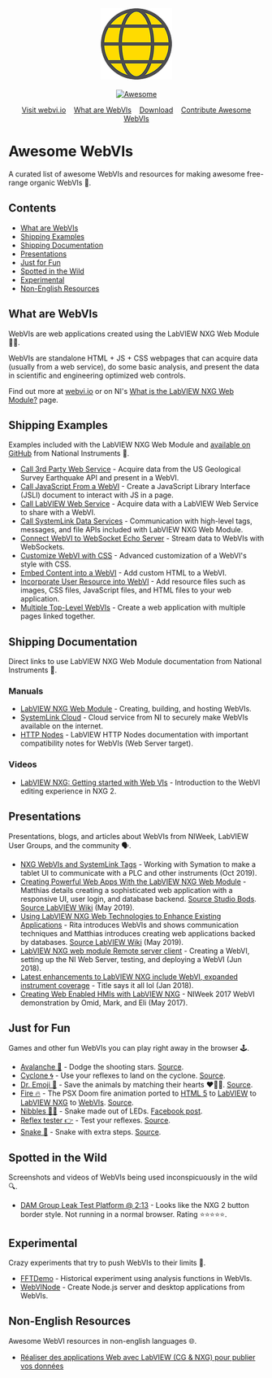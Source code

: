 <div align="center">
    <div>
        <!-- WebVI logo Copyright 2019 National Instruments -->
        <a href="https://www.webvi.io">
            <img width="140" height="140" src="assets/logo.png" alt="Awesome WebVIs">
        </a>
    </div>
    <br>
    <a href="https://awesome.re">
        <img src="https://awesome.re/badge-flat2.svg" alt="Awesome">
    </a>
    <br>
    <p align="center">
        <a href="https://www.webvi.io">Visit webvi.io</a>&nbsp;&nbsp;&nbsp;
        <a href="#what-are-webvis">What are WebVIs</a>&nbsp;&nbsp;&nbsp;
        <a href="https://www.ni.com/en-us/support/downloads/software-products/download.labview-nxg-web-module.html">Download</a>&nbsp;&nbsp;&nbsp;
        <a href="CONTRIBUTING.md">Contribute Awesome WebVIs</a>
    </p>
</div>

# Awesome WebVIs

A curated list of awesome WebVIs and resources for making awesome free-range organic WebVIs 🤘.

## Contents

- [What are WebVIs](#what-are-webvis)
- [Shipping Examples](#shipping-examples)
- [Shipping Documentation](#shipping-documentation)
- [Presentations](#presentations)
- [Just for Fun](#just-for-fun)
- [Spotted in the Wild](#spotted-in-the-wild)
- [Experimental](#experimental)
- [Non-English Resources](#non-english-resources)

## What are WebVIs

WebVIs are web applications created using the LabVIEW NXG Web Module 🧙‍♂️.

WebVIs are standalone HTML + JS + CSS webpages that can acquire data (usually from a web service), do some basic analysis, and present the data in scientific and engineering optimized web controls.

Find out more at [webvi.io](https://www.webvi.io) or on NI's [What is the LabVIEW NXG Web Module?](https://www.ni.com/en-us/shop/electronic-test-instrumentation/add-ons-for-electronic-test-and-instrumentation/what-is-labview-nxg-web-module.html) page.

## Shipping Examples

Examples included with the LabVIEW NXG Web Module and [available on GitHub](https://github.com/ni/webvi-examples) from National Instruments 🦅.

- [Call 3rd Party Web Service](https://github.com/ni/webvi-examples#call-3rd-party-web-service) - Acquire data from the US Geological Survey Earthquake API and present in a WebVI.
- [Call JavaScript From a WebVI](https://github.com/ni/webvi-examples#call-javascript-from-a-webvi) - Create a JavaScript Library Interface (JSLI) document to interact with JS in a page.
- [Call LabVIEW Web Service](https://github.com/ni/webvi-examples#call-labview-web-service) - Acquire data with a LabVIEW Web Service to share with a WebVI.
- [Call SystemLink Data Services](https://github.com/ni/webvi-examples#call-systemlink-data-services) - Communication with high-level tags, messages, and file APIs included with LabVIEW NXG Web Module.
- [Connect WebVI to WebSocket Echo Server](https://github.com/ni/webvi-examples#connect-webvi-to-websocket-echo-server) - Stream data to WebVIs with WebSockets.
- [Customize WebVI with CSS](https://github.com/ni/webvi-examples#customize-webvi-with-css) - Advanced customization of a WebVI's style with CSS.
- [Embed Content into a WebVI](https://github.com/ni/webvi-examples#embed-content-into-a-webvi) - Add custom HTML to a WebVI.
- [Incorporate User Resource into WebVI](https://github.com/ni/webvi-examples#incorporate-user-resource-into-webvi) - Add resource files such as images, CSS files, JavaScript files, and HTML files to your web application.
- [Multiple Top-Level WebVIs](https://github.com/ni/webvi-examples#multiple-top-level-webvis) - Create a web application with multiple pages linked together.

## Shipping Documentation

Direct links to use LabVIEW NXG Web Module documentation from National Instruments 📖.

### Manuals

- [LabVIEW NXG Web Module](http://www.ni.com/documentation/en/labview-web-module/) - Creating, building, and hosting WebVIs.
- [SystemLink Cloud](http://www.ni.com/documentation/en/systemlink-cloud) - Cloud service from NI to securely make WebVIs available on the internet.
- [HTTP Nodes](http://www.ni.com/documentation/en/labview/latest/node-ref/http-nodes/) - LabVIEW HTTP Nodes documentation with important compatibility notes for WebVIs (Web Server target).

### Videos

- [LabVIEW NXG: Getting started with Web VIs](https://www.youtube.com/watch?v=2R5x5bzp3uk) - Introduction to the WebVI editing experience in NXG 2.

## Presentations

Presentations, blogs, and articles about WebVIs from NIWeek, LabVIEW User Groups, and the community 🗣.

- [NXG WebVIs and SystemLink Tags​](https://forums.ni.com/t5/Minneapolis-LabVIEW-User-Group/NXG-Web-VIs-and-SystemLink-Tags/gpm-p/3975714) - Working with Symation to make a tablet UI to communicate with a PLC and other instruments (Oct 2019).
- [Creating Powerful Web Apps With the LabVIEW NXG Web Module](https://www.youtube.com/watch?v=AjAXcuzY9rk) - Matthias details creating a sophisticated web application with a responsive UI, user login, and database backend. [Source Studio Bods](https://www.studiobods.com/en/niweek2019-ts170/). [Source LabVIEW Wiki](https://labviewwiki.org/wiki/NIWeek_2019) (May 2019).
- [Using LabVIEW NXG Web Technologies to Enhance Existing Applications](https://www.youtube.com/watch?v=eGWHaZC2t2g) - Rita introduces WebVIs and shows communication techniques and Matthias introduces creating web applications backed by databases. [Source LabVIEW Wiki](https://labviewwiki.org/wiki/NIWeek_2019) (May 2019).
- [LabVIEW NXG web module Remote server client](https://www.youtube.com/watch?v=v81cUhdLeIc) - Creating a WebVI, setting up the NI Web Server, testing, and deploying a WebVI (Jun 2018).
- [Latest enhancements to LabVIEW NXG include WebVI, expanded instrument coverage](https://www.testandmeasurementtips.com/latest-enhancements-labview-nxg-include-webvi-expanded-instrument-coverage/) - Title says it all lol (Jan 2018).
- [Creating Web Enabled HMIs with LabVIEW NXG](https://www.youtube.com/watch?v=N4XCNfGapc4) - NIWeek 2017 WebVI demonstration by Omid, Mark, and Eli (May 2017).

## Just for Fun

Games and other fun WebVIs you can play right away in the browser 🕹.

- [Avalanche 🌠](https://rajsite.github.io/webvi-experiments/Avalanche/) - Dodge the shooting stars. [Source](https://github.com/rajsite/webvi-experiments/tree/master/Arcade/Avalanche/nxg).
- [Cyclone 🌀](https://rawcdn.githack.com/navinsubramani/BoringGames/3072dc48f89b5fcaaca905541646b81d92e519bd/Web%20Application/source%20code/Builds/cyclone_Web%20Server/index.html) - Use your reflexes to land on the cyclone. [Source](https://github.com/navinsubramani/BoringGames).
- [Dr. Emoji 💊](https://rajsite.github.io/webvi-experiments/DrEmoji/) - Save the animals by matching their hearts ❤💙💛. [Source](https://github.com/rajsite/webvi-experiments/tree/master/Arcade/DrEmoji/nxg).
- [Fire 🔥](https://rajsite.github.io/webvi-experiments/build/Fire/) - The PSX Doom fire animation ported to [HTML 5](https://github.com/fabiensanglard/DoomFirePSX) to [LabVIEW](https://github.com/dataflowg/labview-psx-doom-fire) to [LabVIEW NXG](https://github.com/rajsite/webvi-experiments/tree/master/Arcade/Fire) to [WebVIs](https://github.com/rajsite/webvi-experiments/tree/master/Arcade/Fire). [Source](https://github.com/rajsite/webvi-experiments/tree/master/Arcade/Fire).
- [Nibbles 🐍💡](http://ccm-ee.com/Nibbles/Nibbles.html) - Snake made out of LEDs. [Facebook post](https://www.facebook.com/ccmelectronic/posts/1887095178035968).
- [Reflex tester 👉](https://rajsite.github.io/webvi-experiments/Reflex/) - Test your reflexes. [Source](https://github.com/rajsite/webvi-experiments/tree/master/Arcade/Reflex).
- [Snake 🐍](https://rajsite.github.io/webvi-experiments/Snake/) - Snake with extra steps. [Source](https://github.com/rajsite/webvi-experiments/tree/master/Arcade/Snake/nxg).

## Spotted in the Wild

Screenshots and videos of WebVIs being used inconspicuously in the wild 🔍.

- [DAM Group Leak Test Platform @ 2:13](https://www.youtube.com/watch?v=REhYcX-w3iU&t=133) - Looks like the NXG 2 button border style. Not running in a normal browser. Rating ⭐⭐⭐⭐⭐.

## Experimental

Crazy experiments that try to push WebVIs to their limits 🧪.

- [FFTDemo](http://bit.ly/FFTDemo) - Historical experiment using analysis functions in WebVIs.
- [WebVINode](https://github.com/rajsite/webvi-experiments/tree/master/WebVINode) - Create Node.js server and desktop applications from WebVIs.

## Non-English Resources

Awesome WebVI resources in non-english languages 🌐.

- [Réaliser des applications Web avec LabVIEW (CG & NXG) pour publier vos données](https://forums.ni.com/t5/luc-desruelle-s-Blogue/R%C3%A9aliser-des-applications-Web-avec-LabVIEW-CG-amp-NXG-pour/ba-p/3943768)
